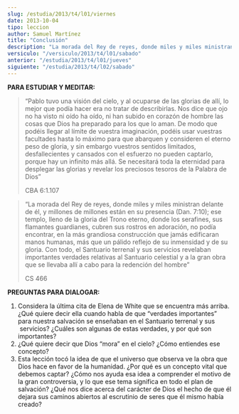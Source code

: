 ```yaml
---
slug: /estudia/2013/t4/l01/viernes
date: 2013-10-04
tipo: leccion
author: Samuel Martínez
title: "Conclusión"
description: "La morada del Rey de reyes, donde miles y miles ministran delante de él, y  millones de millones están en su presencia (Dan. 7:10); ese templo, lleno de la  gloria del Trono eterno, donde los serafines, sus flamantes guardianes, cubren  sus rostros en adoración, no podía encon..."
versiculo: "/versiculo/2013/t4/l01/sabado"
anterior: "/estudia/2013/t4/l01/jueves"
siguiente: "/estudia/2013/t4/l02/sabado"
---
```


**PARA ESTUDIAR Y MEDITAR:**

> “Pablo tuvo una visión del cielo, y al ocuparse de las glorias de allí, lo mejor que podía hacer era no tratar de describirlas. Nos dice que ojo no ha visto ni oído ha oído, ni han subido en corazón de hombre las cosas que Dios ha preparado para los que lo aman. De modo que podéis llegar al límite de vuestra imaginación, podéis usar vuestras facultades hasta lo máximo para que abarquen y consideren el eterno peso de gloria, y sin embargo vuestros sentidos limitados, desfallecientes y cansados con el esfuerzo no pueden captarlo, porque hay un infinito más allá. Se necesitará toda la eternidad para desplegar las glorias y revelar los preciosos tesoros de la Palabra de Dios”
>
> CBA 6:1.107

> “La morada del Rey de reyes, donde miles y miles ministran delante de él, y millones de millones están en su presencia (Dan. 7:10); ese templo, lleno de la gloria del Trono eterno, donde los serafines, sus flamantes guardianes, cubren sus rostros en adoración, no podía encontrar, en la más grandiosa construcción que jamás edificaran manos humanas, más que un pálido reflejo de su inmensidad y de su gloria. Con todo, el Santuario terrenal y sus servicios revelaban importantes verdades relativas al Santuario celestial y a la gran obra que se llevaba allí a cabo para la redención del hombre”
>
> CS 466

**PREGUNTAS PARA DIALOGAR:**

1.  Considera la última cita de Elena de White que se encuentra más arriba. ¿Qué quiere decir ella cuando habla de que “verdades importantes” para nuestra salvación se enseñaban en el Santuario terrenal y sus  servicios? ¿Cuáles son algunas de estas verdades, y por qué son importantes?
2.  ¿Qué quiere decir que Dios “mora” en el cielo? ¿Cómo entiendes ese concepto?
3.  Esta lección tocó la idea de que el universo que observa ve la obra que Dios hace en favor de la humanidad. ¿Por qué es un concepto vital que debemos captar? ¿Cómo nos ayuda esa idea a comprender el motivo de la gran controversia, y lo que ese tema significa en todo el plan de salvación? ¿Qué nos dice acerca del carácter de Dios el hecho de que él dejara sus caminos abiertos al escrutinio de seres que él mismo había creado?

